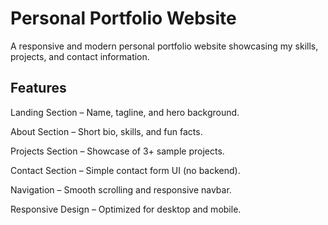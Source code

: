 #  Personal Portfolio Website

A responsive and modern personal portfolio website showcasing my skills, projects, and contact information.

## Features

Landing Section – Name, tagline, and hero background.

About Section – Short bio, skills, and fun facts.

Projects Section – Showcase of 3+ sample projects.

Contact Section – Simple contact form UI (no backend).

Navigation – Smooth scrolling and responsive navbar.

Responsive Design – Optimized for desktop and mobile.


